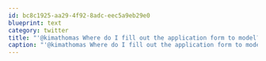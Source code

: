 ```yaml
---
id: bc8c1925-aa29-4f92-8adc-eec5a9eb29e0
blueprint: text
category: twitter
title: "'@kimathomas Where do I fill out the application form to model?  Or does it have to be a random encounter?"
caption: "'@kimathomas Where do I fill out the application form to model?  Or does it have to be a random encounter?"
---
```

